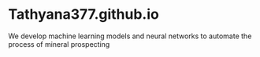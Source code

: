 # Tathyana377.github.io
We develop machine learning models and neural networks to automate the process of mineral prospecting

